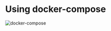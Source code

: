 # Using docker-compose

<img :src="$withBase('/diagrams/docker-compose.png')" alt="docker-compose">
